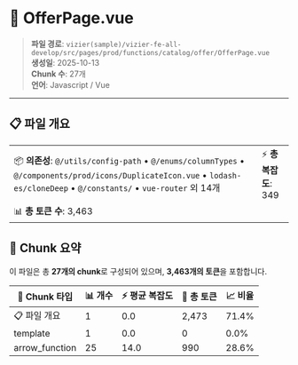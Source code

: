 # 📄 OfferPage.vue

> **파일 경로**: `vizier(sample)/vizier-fe-all-develop/src/pages/prod/functions/catalog/offer/OfferPage.vue`  
> **생성일**: 2025-10-13  
> **Chunk 수**: 27개  
> **언어**: Javascript / Vue
---


## 📋 파일 개요

| | |
|--|--|
| 📦 **의존성**: `@/utils/config-path` • `@/enums/columnTypes` • `@/components/prod/icons/DuplicateIcon.vue` • `lodash-es/cloneDeep` • `@/constants/` • `vue-router` 외 14개 | ⚡ **총 복잡도**: 349 |
| 📊 **총 토큰 수**: 3,463 |  |






## 🧩 Chunk 요약

이 파일은 총 **27개의 chunk**로 구성되어 있으며, **3,463개의 토큰**을 포함합니다.

| 🧩 Chunk 타입 | 📊 개수 | ⚡ 평균 복잡도 | 📝 총 토큰 | 📈 비율 |
|---------------|--------|-------------|----------|--------|
| 📋 파일 개요 | 1 | 0.0 | 2,473 | 71.4% |
| template | 1 | 0.0 | 0 | 0.0% |
| arrow_function | 25 | 14.0 | 990 | 28.6% |

